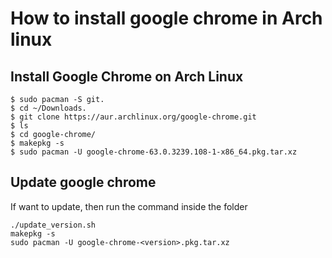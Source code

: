 # How to install google chrome in Arch linux

## Install Google Chrome on Arch Linux
```
$ sudo pacman -S git.
$ cd ~/Downloads.
$ git clone https://aur.archlinux.org/google-chrome.git
$ ls
$ cd google-chrome/
$ makepkg -s
$ sudo pacman -U google-chrome-63.0.3239.108-1-x86_64.pkg.tar.xz
```

## Update google chrome
If want to update, then run the command inside the folder
```
./update_version.sh
makepkg -s
sudo pacman -U google-chrome-<version>.pkg.tar.xz
```

